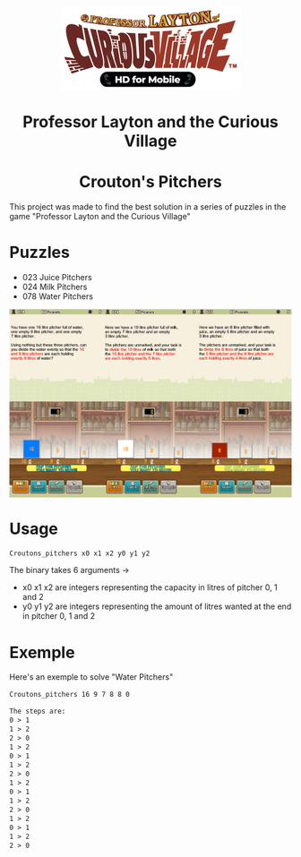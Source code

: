 <p align="center">
  <img align="center" src="assets/professor-layton-curious-village.png" />
</p>

<h1 align="center">
  Professor Layton and the Curious Village
</h1>
<h1 align="center">
  Crouton's Pitchers
</h1>

This project was made to find the best solution in a series of puzzles in the game "Professor Layton and the Curious Village"

# Puzzles

- 023 Juice Pitchers
- 024 Milk Pitchers
- 078 Water Pitchers

<p align="center">
  <img align="center" src="assets/IMG-4067.PNG" />
</p>

# Usage

```
Croutons_pitchers x0 x1 x2 y0 y1 y2
```

The binary takes 6 arguments ->

- x0 x1 x2 are integers representing the capacity in litres of pitcher 0, 1 and 2
- y0 y1 y2 are integers representing the amount of litres wanted at the end in pitcher 0, 1 and 2


# Exemple

Here's an exemple to solve "Water Pitchers"
```
Croutons_pitchers 16 9 7 8 8 0
```

```
The steps are:
0 > 1
1 > 2
2 > 0
1 > 2
0 > 1
1 > 2
2 > 0
1 > 2
0 > 1
1 > 2
2 > 0
1 > 2
0 > 1
1 > 2
2 > 0
```